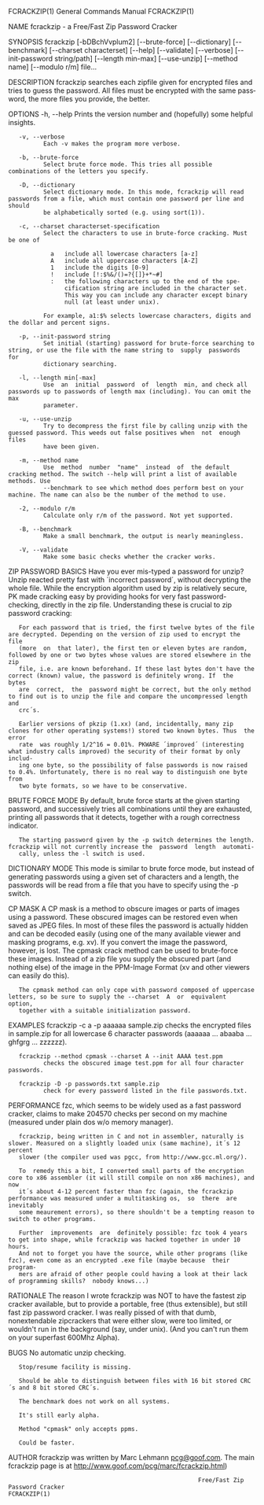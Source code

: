 FCRACKZIP(1)                                                  General Commands Manual                                                 FCRACKZIP(1)

NAME
       fcrackzip - a Free/Fast Zip Password Cracker

SYNOPSIS
       fcrackzip   [-bDBchVvplum2]  [--brute-force]  [--dictionary]  [--benchmark]  [--charset  characterset]  [--help]  [--validate]  [--verbose]
       [--init-password string/path] [--length min-max] [--use-unzip] [--method name] [--modulo r/m] file...

DESCRIPTION
       fcrackzip searches each zipfile given for encrypted files and tries to guess the password. All files must be encrypted with the same  pass‐
       word, the more files you provide, the better.

   OPTIONS
       -h, --help
              Prints the version number and (hopefully) some helpful insights.

       -v, --verbose
              Each -v makes the program more verbose.

       -b, --brute-force
              Select brute force mode. This tries all possible combinations of the letters you specify.

       -D, --dictionary
              Select dictionary mode. In this mode, fcrackzip will read passwords from a file, which must contain one password per line and should
              be alphabetically sorted (e.g. using sort(1)).

       -c, --charset characterset-specification
              Select the characters to use in brute-force cracking. Must be one of

                a   include all lowercase characters [a-z]
                A   include all uppercase characters [A-Z]
                1   include the digits [0-9]
                !   include [!:$%&/()=?{[]}+*~#]
                :   the following characters up to the end of the spe-
                    cification string are included in the character set.
                    This way you can include any character except binary
                    null (at least under unix).

              For example, a1:$% selects lowercase characters, digits and the dollar and percent signs.

       -p, --init-password string
              Set initial (starting) password for brute-force searching to string, or use the file with the name string to  supply  passwords  for
              dictionary searching.

       -l, --length min[-max]
              Use  an  initial  password  of  length  min, and check all passwords up to passwords of length max (including). You can omit the max
              parameter.

       -u, --use-unzip
              Try to decompress the first file by calling unzip with the guessed password. This weeds out false positives when  not  enough  files
              have been given.

       -m, --method name
              Use  method  number  "name"  instead  of  the default cracking method. The switch --help will print a list of available methods. Use
              --benchmark to see which method does perform best on your machine. The name can also be the number of the method to use.

       -2, --modulo r/m
              Calculate only r/m of the password. Not yet supported.

       -B, --benchmark
              Make a small benchmark, the output is nearly meaningless.

       -V, --validate
              Make some basic checks whether the cracker works.

ZIP PASSWORD BASICS
       Have you ever mis-typed a password for unzip? Unzip reacted pretty fast with ´incorrect password´, without decrypting the whole file. While
       the  encryption  algorithm  used  by  zip  is  relatively secure, PK made cracking easy by providing hooks for very fast password-checking,
       directly in the zip file. Understanding these is crucial to zip password cracking:

       For each password that is tried, the first twelve bytes of the file are decrypted. Depending on the version of zip used to encrypt the file
       (more  on  that later), the first ten or eleven bytes are random, followed by one or two bytes whose values are stored elsewhere in the zip
       file, i.e. are known beforehand. If these last bytes don't have the correct (known) value, the password is definitely wrong. If  the  bytes
       are  correct,  the  password might be correct, but the only method to find out is to unzip the file and compare the uncompressed length and
       crc´s.

       Earlier versions of pkzip (1.xx) (and, incidentally, many zip clones for other operating systems!) stored two known bytes. Thus  the  error
       rate  was roughly 1/2^16 = 0.01%. PKWARE ´improved´ (interesting what industry calls improved) the security of their format by only includ‐
       ing one byte, so the possibility of false passwords is now raised to 0.4%. Unfortunately, there is no real way to distinguish one byte from
       two byte formats, so we have to be conservative.

BRUTE FORCE MODE
       By  default,  brute force starts at the given starting password, and successively tries all combinations until they are exhausted, printing
       all passwords that it detects, together with a rough correctness indicator.

       The starting password given by the -p switch determines the length.  fcrackzip will not currently increase the  password  length  automati‐
       cally, unless the -l switch is used.

DICTIONARY MODE
       This  mode  is similar to brute force mode, but instead of generating passwords using a given set of characters and a length, the passwords
       will be read from a file that you have to specify using the -p switch.

CP MASK
       A CP mask is a method to obscure images or parts of images using a password.  These obscured images can be restored even when saved as JPEG
       files. In most of these files the password is actually hidden and can be decoded easily (using one of the many available viewer and masking
       programs, e.g. xv). If you convert the image the password, however, is lost. The cpmask crack method  can  be  used  to  brute-force  these
       images.  Instead  of  a zip file you supply the obscured part (and nothing else) of the image in the PPM-Image Format (xv and other viewers
       can easily do this).

       The cpmask method can only cope with password composed of uppercase letters, so be sure to supply the --charset  A  or  equivalent  option,
       together with a suitable initialization password.

EXAMPLES
       fcrackzip -c a -p aaaaaa sample.zip
              checks the encrypted files in sample.zip for all lowercase 6 character passwords (aaaaaa ... abaaba ... ghfgrg ... zzzzzz).

       fcrackzip --method cpmask --charset A --init AAAA test.ppm
              checks the obscured image test.ppm for all four character passwords.

       fcrackzip -D -p passwords.txt sample.zip
              check for every password listed in the file passwords.txt.

PERFORMANCE
       fzc,  which seems to be widely used as a fast password cracker, claims to make 204570 checks per second on my machine (measured under plain
       dos w/o memory manager).

       fcrackzip, being written in C and not in assembler, naturally is slower. Measured on a slightly loaded unix (same machine), it´s 12 percent
       slower (the compiler used was pgcc, from http://www.gcc.ml.org/).

       To  remedy this a bit, I converted small parts of the encryption core to x86 assembler (it will still compile on non x86 machines), and now
       it´s about 4-12 percent faster than fzc (again, the fcrackzip performance was measured under a multitasking os,  so  there  are  inevitably
       some meaurement errors), so there shouldn't be a tempting reason to switch to other programs.

       Further  improvements  are  definitely possible: fzc took 4 years to get into shape, while fcrackzip was hacked together in under 10 hours.
       And not to forget you have the source, while other programs (like fzc), even come as an encrypted .exe file (maybe because  their  program‐
       mers are afraid of other people could having a look at their lack of programming skills?  nobody knows...)

RATIONALE
       The  reason  I  wrote  fcrackzip  was NOT to have the fastest zip cracker available, but to provide a portable, free (thus extensible), but
       still fast zip password cracker. I was really pissed of with that dumb, nonextendable zipcrackers that were either slow, were too  limited,
       or wouldn't run in the background (say, under unix). (And you can't run them on your superfast 600Mhz Alpha).

BUGS
       No automatic unzip checking.

       Stop/resume facility is missing.

       Should be able to distinguish between files with 16 bit stored CRC´s and 8 bit stored CRC´s.

       The benchmark does not work on all systems.

       It's still early alpha.

       Method "cpmask" only accepts ppms.

       Could be faster.

AUTHOR
       fcrackzip was written by Marc Lehmann <pcg@goof.com>. The main fcrackzip page is at http://www.goof.com/pcg/marc/fcrackzip.html)

                                                          Free/Fast Zip Password Cracker                                              FCRACKZIP(1)
